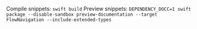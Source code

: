 Compile snippets: `swift build`
Preview snippets: `DEPENDENCY_DOCC=1 swift package --disable-sandbox preview-documentation --target FlowNavigation --include-extended-types` 
